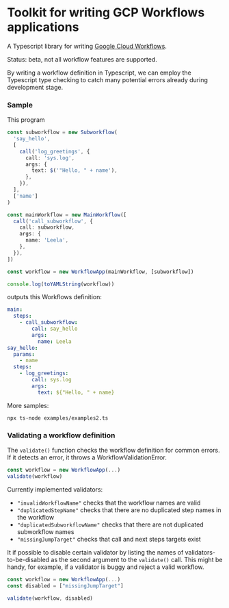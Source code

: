 # Toolkit for writing GCP Workflows applications

A Typescript library for writing [Google Cloud Workflows](https://cloud.google.com/workflows/docs/reference/syntax).

Status: beta, not all workflow features are supported.

By writing a workflow definition in Typescript, we can employ the Typescript type checking to catch many potential errors already during development stage.

### Sample

This program

```typescript
const subworkflow = new Subworkflow(
  'say_hello',
  [
    call('log_greetings', {
      call: 'sys.log',
      args: {
        text: $('"Hello, " + name'),
      },
    }),
  ],
  ['name']
)

const mainWorkflow = new MainWorkflow([
  call('call_subworkflow', {
    call: subworkflow,
    args: {
      name: 'Leela',
    },
  }),
])

const workflow = new WorkflowApp(mainWorkflow, [subworkflow])

console.log(toYAMLString(workflow))
```

outputs this Workflows definition:

```yaml
main:
  steps:
    - call_subworkflow:
        call: say_hello
        args:
          name: Leela
say_hello:
  params:
    - name
  steps:
    - log_greetings:
        call: sys.log
        args:
          text: ${"Hello, " + name}
```

More samples:

```
npx ts-node examples/examples2.ts
```

### Validating a workflow definition

The `validate()` function checks the workflow definition for common errors. If it detects an error, it throws a WorkflowValidationError.

```typescript
const workflow = new WorkflowApp(...)
validate(workflow)
```

Currently implemented validators:

- `"invalidWorkflowName"` checks that the workflow names are valid
- `"duplicatedStepName"` checks that there are no duplicated step names in the workflow
- `"duplicatedSubworkflowName"` checks that there are not duplicated subworkflow names
- `"missingJumpTarget"` checks that call and next steps targets exist

It if possible to disable certain validator by listing the names of validators-to-be-disabled as the second argument to the `validate()` call. This might be handy, for example, if a validator is buggy and reject a valid workflow.

```typescript
const workflow = new WorkflowApp(...)
const disabled = ["missingJumpTarget"]

validate(workflow, disabled)
```
